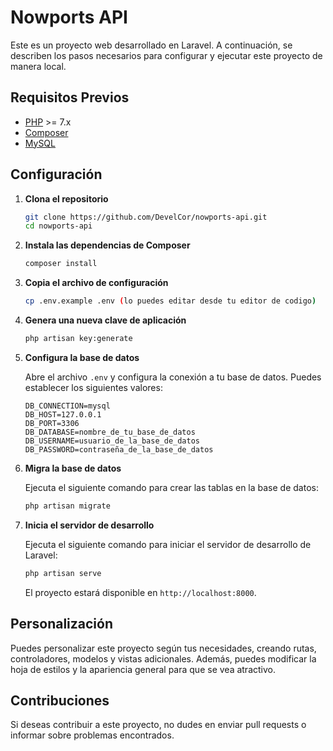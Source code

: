 # Nowports API

Este es un proyecto web desarrollado en Laravel. A continuación, se describen los pasos necesarios para configurar y ejecutar este proyecto de manera local.

## Requisitos Previos

- [PHP](https://www.php.net/) >= 7.x
- [Composer](https://getcomposer.org/)
- [MySQL](https://www.mysql.com/) 

## Configuración

1. **Clona el repositorio**

    ```bash
    git clone https://github.com/DevelCor/nowports-api.git
    cd nowports-api
    ```

2. **Instala las dependencias de Composer**

    ```bash
    composer install
    ```

3. **Copia el archivo de configuración**

    ```bash
    cp .env.example .env (lo puedes editar desde tu editor de codigo)
    ```

4. **Genera una nueva clave de aplicación**

    ```bash
    php artisan key:generate
    ```

5. **Configura la base de datos**

   Abre el archivo `.env` y configura la conexión a tu base de datos. Puedes establecer los siguientes valores:

    ```
    DB_CONNECTION=mysql
    DB_HOST=127.0.0.1
    DB_PORT=3306
    DB_DATABASE=nombre_de_tu_base_de_datos
    DB_USERNAME=usuario_de_la_base_de_datos
    DB_PASSWORD=contraseña_de_la_base_de_datos
    ```

6. **Migra la base de datos**

   Ejecuta el siguiente comando para crear las tablas en la base de datos:

    ```bash
    php artisan migrate
    ```

7. **Inicia el servidor de desarrollo**

   Ejecuta el siguiente comando para iniciar el servidor de desarrollo de Laravel:

    ```bash
    php artisan serve
    ```

   El proyecto estará disponible en `http://localhost:8000`.

## Personalización

Puedes personalizar este proyecto según tus necesidades, creando rutas, controladores, modelos y vistas adicionales. Además, puedes modificar la hoja de estilos y la apariencia general para que se vea atractivo.

## Contribuciones

Si deseas contribuir a este proyecto, no dudes en enviar pull requests o informar sobre problemas encontrados.

